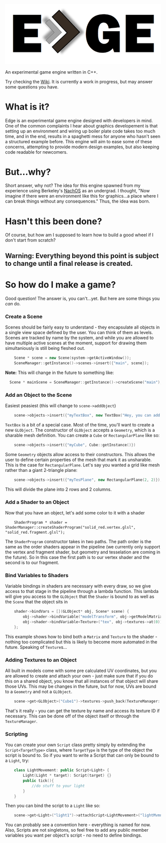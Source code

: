 ![alt text](https://github.com/johnathontheriot/Edge/blob/master/OGL%20-%20EGE/logo.png?raw=true)

An experimental game engine written in C++.

Try checking the [Wiki](https://github.com/johnathontheriot/Edge/wiki). It is currently a work in progress, but may answer some questions you have.

# What is it?
Edge is an experimental game engine designed with developers in mind. One of the common complaints I hear about graphics developement is that setting up an environment and wiring up boiler plate code takes too much time, and in the end, results in a spaghetti mess for anyone who hasn't seen a structured example before. This engine will aim to ease some of these concerns, attempting to provide modern design examples, but also keeping code readable for newcomers.

# But...why?
Short answer, why not? The idea for this engine spawned from my experience using Berkeley's [NachOS](https://homes.cs.washington.edu/~tom/nachos/) as an undergrad. I thought, "Now imagine if there were an environment like this for graphics...a place where I can break things without any consequences." Thus, the idea was born.

# Hasn't this been done?
Of course, but how am I supposed to learn how to build a good wheel if I don't start from scratch?

## Warning: Everything beyond this point is subject to change until a final release is created.

# So how do I make a game?

Good question! The answer is, you can't...yet. But here are some things you _can_ do. 

### Create a Scene

Scenes should be fairly easy to understand - they encapsulate all objects in a single view space defined by the user. You can think of them as levels. Scenes are tracked by name by the system, and while you are allowed to have multiple active scenes at the moment, support for drawing them simultaniously is still being fleshed out.

```c++
    Scene * scene = new Scene(system->getActiveWindow());
    SceneManager::getInstance()->scenes->insert({"main", scene});
```

__Note:__ This will change in the future to something like:

```c++
  Scene * mainScene = SceneManager::getInstance()->createScene("main");
```

### Add an Object to the Scene

Easiest peasiest (this will change to `scene->addObject`)

```c++
    scene->objects->insert({"myTextBox", new TextBox("Hey, you can add text now!")});
```

`TextBox` is a bit of a special case. Most of the time, you'll want to create a new `GLObject`. The constructor of `GLObject` accepts a `Geometry`, which is a sharable mesh definition. You can create a `Cube` or `RectangularPlane` like so:

```c++
    scene->objects->insert({"myCube", Cube::getInstance()})
```

Some `Geometry` objects allow access to their constructors. This allows the user to define certain properties of the mesh that mark it as unsharable. This is the case for `RectangularPlane`. Let's say you wanted a grid like mesh rather than a giant 2-triangle plane:

```c++
    scene->objects->insert({"myTesPlane", new RectangularPlane(2, 2)});
```

This will divide the plane into 2 rows and 2 columns.

### Add a Shader to an Object

Now that you have an object, let's add some color to it with a shader

```
    ShaderProgram * shader = ShaderManager::createShaderProgram("solid_red.vertex.glsl", "solid_red.fragment.glsl");
```

The `ShaderProgram` constructor takes in two paths. The path order is the same as the order shaders appear in the pipeline (we currently only support the vertex and fragment shader, but geometry and tesselation are coming in the future). So in this case the first path is to our vertex shader and the second is to our fragment.

### Bind Variables to Shaders

Variable bindings in shaders are necessary with every draw, so we give access to that stage in the pipeline through a lambda function. This lambda will give you access to the `GLObject` that the `Shader` is bound to as well as the `Scene` that the object sits in

```c++
    shader->bindVars = [](GLObject* obj, Scene* scene) {
        obj->shader->bindVariable("modelTransform", obj->getModelMatrix());
        obj->shader->bindVariable<Texture>("tex", obj->textures->at(0));
    };
```

This example shows how to bind both a `Matrix` and `Texture` to the shader - nothing too complicated but this is likely to become more automated in the future. Speaking of `Texture`s...

### Adding Textures to an Object

All built in models come with some pre calculated UV coordinates, but you are allowed to create and attach your own - just make sure that if you do this on a shared object, you know that all instances of that object will share those UVs. This may be changes in the future, but for now, UVs are bound to a `Geometry` and not a `GLObject`.

```c++
    scene->get<GLObject>("Cube1")->textures->push_back(TextureManager::getInstance()->loadTexture<BMPTexture>("crate", "crate.bmp"));
```

That's it really - you can get the texture by name and access its texture ID if necessary. This can be done off of the object itself or through the `TextureManager`.

### Scripting

You can create your own `Script` class pretty simply by extending the `Script<TargetType>` class, where `TargetType` is the type of the object the script is bound to. So if you want to write a Script that can only be bound to a `Light`, try:

```c++
    class LightMovement: public Script<Light> {
        Light(Light * target): Script(target) {}
        public tick(){
            //do stuff to your light
        }
    }
```

Then you can bind the script to a `Light` like so:

```c++
    scene->get<Light>("light1")->attachScript<LightMovement>("lightMvmnt");
```

You can probably see a convention here - everything is named for now. Also, Scripts are not singletons, so feel free to add any public member variables you want per object's script - no need to define bindings.
